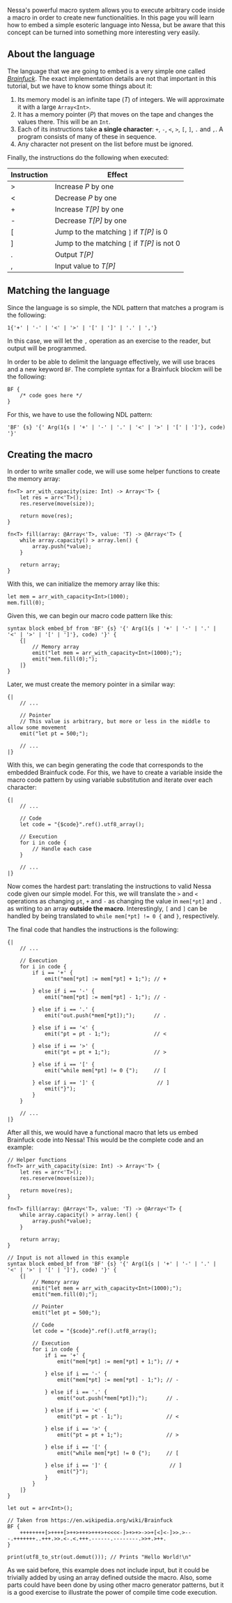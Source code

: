 Nessa's powerful macro system allows you to execute arbitrary code inside a macro in order to create new functionalities. In this page you
will learn how to embed a simple esoteric language into Nessa, but be aware that this concept can be turned into something more interesting
very easily.

## About the language

The language that we are going to embed is a very simple one called [*Brainfuck*](https://esolangs.org/wiki/Brainfuck). The exact implementation
details are not that important in this tutorial, but we have to know some things about it:

1. Its memory model is an infinite tape (*T*) of integers. We will approximate it with a large `Array<Int>`.
2. It has a memory pointer (*P*) that moves on the tape and changes the values there. This will be an `Int`.
3. Each of its instructions take **a single character**: `+`, `-`, `<`, `>`, `[`, `]`, `.` and `,`. A program consists of
   many of these in sequence.
4. Any character not present on the list before must be ignored.

Finally, the instructions do the following when executed:

| Instruction  | Effect               |
| -------- | -------------------- |
| >     | Increase *P* by one |
| <     | Decrease *P* by one |
| +     | Increase *T[P]* by one |
| -     | Decrease *T[P]* by one |
| [     | Jump to the matching `]` if *T[P]* is 0 |
| ]     | Jump to the matching `[` if *T[P]* is not 0 |
| .     | Output *T[P]* |
| ,     | Input value to *T[P]* |

## Matching the language

Since the language is so simple, the NDL pattern that matches a program is the following:

```
1{'+' | '-' | '<' | '>' | '[' | ']' | '.' | ','}
```

In this case, we will let the `,` operation as an exercise to the reader, but output will be programmed.

In order to be able to delimit the language effectively, we will use braces and a new keyword `BF`. The
complete syntax for a Brainfuck blockm will be the following:

```
BF {
    /* code goes here */
}
```

For this, we have to use the following NDL pattern:

```
'BF' {s} '{' Arg(1{s | '+' | '-' | '.' | '<' | '>' | '[' | ']'}, code) '}'
```

## Creating the macro

In order to write smaller code, we will use some helper functions to create the memory array:

```
fn<T> arr_with_capacity(size: Int) -> Array<'T> {
    let res = arr<'T>();
    res.reserve(move(size));
    
    return move(res);
}

fn<T> fill(array: @Array<'T>, value: 'T) -> @Array<'T> {
    while array.capacity() > array.len() {
        array.push(*value);
    }

    return array;
}
```

With this, we can initialize the memory array like this:

```
let mem = arr_with_capacity<Int>(1000);
mem.fill(0);
```

Given this, we can begin our macro code pattern like this:

```
syntax block embed_bf from 'BF' {s} '{' Arg(1{s | '+' | '-' | '.' | '<' | '>' | '[' | ']'}, code) '}' {
    {|        
        // Memory array
        emit("let mem = arr_with_capacity<Int>(1000);");
        emit("mem.fill(0);");
    |}
}
```

Later, we must create the memory pointer in a similar way:

```
{|        
    // ...

    // Pointer
    // This value is arbitrary, but more or less in the middle to allow some movement
    emit("let pt = 500;");

    // ...
|}
```

With this, we can begin generating the code that corresponds to the embedded Brainfuck code. For this, we have to
create a variable inside the macro code pattern by using variable substitution and iterate over each character:

```
{|        
    // ...

    // Code
    let code = "{$code}".ref().utf8_array();

    // Execution
    for i in code {
        // Handle each case
    }

    // ...
|}
```

Now comes the hardest part: translating the instructions to valid Nessa code given our simple model. For this, we will translate the
`>` and `<` operations as changing `pt`, `+` and `-` as changing the value in `mem[*pt]` and `.` as writing to an array **outside the macro**.
Interestingly, `[` and `]` can be handled by being translated to `while mem[*pt] != 0 {` and `}`, respectively.

The final code that handles the instructions is the following:

```
{|        
    // ...

    // Execution
    for i in code {
        if i == '+' { 
            emit("mem[*pt] := mem[*pt] + 1;"); // +
        
        } else if i == '-' {
            emit("mem[*pt] := mem[*pt] - 1;"); // -
        
        } else if i == '.' {
            emit("out.push(*mem[*pt]);");      // .
        
        } else if i == '<' {
            emit("pt = pt - 1;");              // <

        } else if i == '>' {
            emit("pt = pt + 1;");              // >
        
        } else if i == '[' {
            emit("while mem[*pt] != 0 {");     // [
        
        } else if i == ']' {                    // ]
            emit("}");
        }
    }

    // ...
|}
```

After all this, we would have a functional macro that lets us embed Brainfuck code into Nessa! This would be the complete code 
and an example:

```
// Helper functions
fn<T> arr_with_capacity(size: Int) -> Array<'T> {
    let res = arr<'T>();
    res.reserve(move(size));
    
    return move(res);
}

fn<T> fill(array: @Array<'T>, value: 'T) -> @Array<'T> {
    while array.capacity() > array.len() {
        array.push(*value);
    }

    return array;
}

// Input is not allowed in this example
syntax block embed_bf from 'BF' {s} '{' Arg(1{s | '+' | '-' | '.' | '<' | '>' | '[' | ']'}, code) '}' {
    {|        
        // Memory array
        emit("let mem = arr_with_capacity<Int>(1000);");
        emit("mem.fill(0);");
        
        // Pointer
        emit("let pt = 500;");

        // Code
        let code = "{$code}".ref().utf8_array();

        // Execution
        for i in code {
            if i == '+' { 
                emit("mem[*pt] := mem[*pt] + 1;"); // +
            
            } else if i == '-' {
                emit("mem[*pt] := mem[*pt] - 1;"); // -
            
            } else if i == '.' {
                emit("out.push(*mem[*pt]);");      // .
            
            } else if i == '<' {
                emit("pt = pt - 1;");              // <

            } else if i == '>' {
                emit("pt = pt + 1;");              // >
            
            } else if i == '[' {
                emit("while mem[*pt] != 0 {");     // [
            
            } else if i == ']' {                    // ]
                emit("}");
            }
        }
    |}
}

let out = arr<Int>();

// Taken from https://en.wikipedia.org/wiki/Brainfuck
BF {
    ++++++++[>++++[>++>+++>+++>+<<<<-]>+>+>->>+[<]<-]>>.>---.+++++++..+++.>>.<-.<.+++.------.--------.>>+.>++.
}

print(utf8_to_str(out.demut())); // Prints "Hello World!\n"
```

As we said before, this example does not include input, but it could be trivially added by using an array defined outside
the macro. Also, some parts could have been done by using other macro generator patterns, but it is a good exercise to 
illustrate the power of compile time code execution.